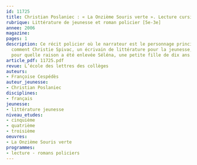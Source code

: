 ```yaml
---
id: 11725
title: Christian Poslaniec : « La Onzième Souris verte ». Lecture cursive
rubrique: Littérature de jeunesse et roman policier [5e-3e]
annee: 2006
magazine: 
pages: 1
description: Ce récit policier où le narrateur est le personnage principal, raconte
  comment Christie Spivac, un écrivain de littérature pour la jeunesse, va comprendre
  pour quelle raison a été enlevée Séléna, une petite fille de dix ans.
article_pdf: 11725.pdf
revue: L’école des lettres des collèges
auteurs:
- Françoise Cespédès
auteur_jeunesse:
- Christian Poslaniec
disciplines:
- français
jeunesse:
- littérature jeunesse
niveau_etudes:
- cinquième
- quatrième
- troisième
oeuvres:
- La Onzième Souris verte
programmes:
- lecture - romans policiers
---
```

